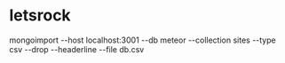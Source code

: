 # letsrock

mongoimport --host localhost:3001 --db meteor --collection sites --type csv --drop --headerline --file db.csv
